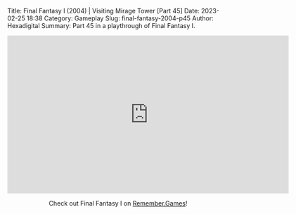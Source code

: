 Title: Final Fantasy I (2004) | Visiting Mirage Tower [Part 45]
Date: 2023-02-25 18:38
Category: Gameplay
Slug: final-fantasy-2004-p45
Author: Hexadigital
Summary: Part 45 in a playthrough of Final Fantasy I.

<center><iframe src="https://www.youtube.com/embed/NXJ2RxEW_XM?feature=oembed" allow="accelerometer; autoplay; encrypted-media; gyroscope; picture-in-picture" width="640" height="360" frameborder="0"></iframe>

Check out Final Fantasy I on [Remember.Games](https://remember.games/game/6866/final-fantasy-i-ii-dawn-of-souls/)!</center>

